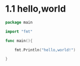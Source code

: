 # 1.1 hello,world

```go
package main

import "fmt"

func main(){

    fmt.Println("hello,world!")

}
```

## 



